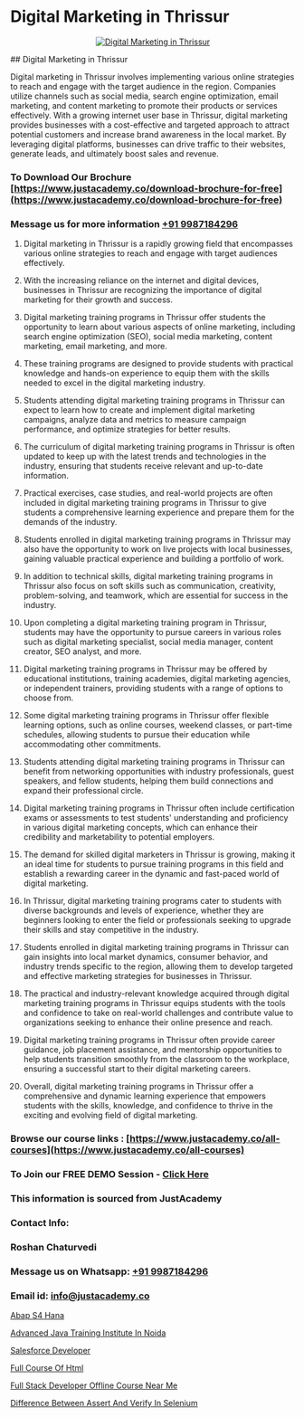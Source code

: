 # Digital Marketing in Thrissur

<p align="center">
  <a href="https://justacademy.co/course-detail/digital-marketing">
    <img src="https://justacademy.co/storage2/course_image/1676636720_course_image.webp" alt="Digital Marketing in Thrissur">
  </a>
</p>
## Digital Marketing in Thrissur

Digital marketing in Thrissur involves implementing various online strategies to reach and engage with the target audience in the region. Companies utilize channels such as social media, search engine optimization, email marketing, and content marketing to promote their products or services effectively. With a growing internet user base in Thrissur, digital marketing provides businesses with a cost-effective and targeted approach to attract potential customers and increase brand awareness in the local market. By leveraging digital platforms, businesses can drive traffic to their websites, generate leads, and ultimately boost sales and revenue.
### To Download Our Brochure [https://www.justacademy.co/download-brochure-for-free](https://www.justacademy.co/download-brochure-for-free)
### Message us for more information [+91 9987184296](https://api.whatsapp.com/send?phone=919987184296)
1) Digital marketing in Thrissur is a rapidly growing field that encompasses various online strategies to reach and engage with target audiences effectively.

2) With the increasing reliance on the internet and digital devices, businesses in Thrissur are recognizing the importance of digital marketing for their growth and success.

3) Digital marketing training programs in Thrissur offer students the opportunity to learn about various aspects of online marketing, including search engine optimization (SEO), social media marketing, content marketing, email marketing, and more.

4) These training programs are designed to provide students with practical knowledge and hands-on experience to equip them with the skills needed to excel in the digital marketing industry.

5) Students attending digital marketing training programs in Thrissur can expect to learn how to create and implement digital marketing campaigns, analyze data and metrics to measure campaign performance, and optimize strategies for better results.

6) The curriculum of digital marketing training programs in Thrissur is often updated to keep up with the latest trends and technologies in the industry, ensuring that students receive relevant and up-to-date information.

7) Practical exercises, case studies, and real-world projects are often included in digital marketing training programs in Thrissur to give students a comprehensive learning experience and prepare them for the demands of the industry.

8) Students enrolled in digital marketing training programs in Thrissur may also have the opportunity to work on live projects with local businesses, gaining valuable practical experience and building a portfolio of work.

9) In addition to technical skills, digital marketing training programs in Thrissur also focus on soft skills such as communication, creativity, problem-solving, and teamwork, which are essential for success in the industry.

10) Upon completing a digital marketing training program in Thrissur, students may have the opportunity to pursue careers in various roles such as digital marketing specialist, social media manager, content creator, SEO analyst, and more.

11) Digital marketing training programs in Thrissur may be offered by educational institutions, training academies, digital marketing agencies, or independent trainers, providing students with a range of options to choose from.

12) Some digital marketing training programs in Thrissur offer flexible learning options, such as online courses, weekend classes, or part-time schedules, allowing students to pursue their education while accommodating other commitments.

13) Students attending digital marketing training programs in Thrissur can benefit from networking opportunities with industry professionals, guest speakers, and fellow students, helping them build connections and expand their professional circle.

14) Digital marketing training programs in Thrissur often include certification exams or assessments to test students' understanding and proficiency in various digital marketing concepts, which can enhance their credibility and marketability to potential employers.

15) The demand for skilled digital marketers in Thrissur is growing, making it an ideal time for students to pursue training programs in this field and establish a rewarding career in the dynamic and fast-paced world of digital marketing.

16) In Thrissur, digital marketing training programs cater to students with diverse backgrounds and levels of experience, whether they are beginners looking to enter the field or professionals seeking to upgrade their skills and stay competitive in the industry.

17) Students enrolled in digital marketing training programs in Thrissur can gain insights into local market dynamics, consumer behavior, and industry trends specific to the region, allowing them to develop targeted and effective marketing strategies for businesses in Thrissur.

18) The practical and industry-relevant knowledge acquired through digital marketing training programs in Thrissur equips students with the tools and confidence to take on real-world challenges and contribute value to organizations seeking to enhance their online presence and reach.

19) Digital marketing training programs in Thrissur often provide career guidance, job placement assistance, and mentorship opportunities to help students transition smoothly from the classroom to the workplace, ensuring a successful start to their digital marketing careers.

20) Overall, digital marketing training programs in Thrissur offer a comprehensive and dynamic learning experience that empowers students with the skills, knowledge, and confidence to thrive in the exciting and evolving field of digital marketing.

### Browse our course links : [https://www.justacademy.co/all-courses](https://www.justacademy.co/all-courses) 
### To Join our FREE DEMO Session - [Click Here](https://www.justacademy.co/register-for-course-demo)


### This information is sourced from JustAcademy
### Contact Info:
### Roshan Chaturvedi
### Message us on Whatsapp: [+91 9987184296](https://api.whatsapp.com/send?phone=919987184296)
### Email id: [info@justacademy.co](mailto:info@justacademy.co)
                
[Abap S4 Hana](https://www.linkedin.com/pulse/abap-s4-hana-software-training-sunnyvale-4obmc/)

[Advanced Java Training Institute In Noida](https://www.linkedin.com/pulse/advanced-java-training-institute-noida-justacademy-boston-poeme?trackingId=pSAjvW0SlT22BE4H0mj0pg%3D%3D&lipi=urn%3Ali%3Apage%3Ad_flagship3_company_admin%3BC7wHxoojR%2FG%2BgYiTIGaekw%3D%3D)

[Salesforce Developer](https://medium.com/@shivamja27/salesforce-developer-d496714e310d)

[Full Course Of Html](https://medium.com/@kamblerajas684/full-course-of-html-634aed7e926c)

[Full Stack Developer Offline Course Near Me](https://justacademyin.github.io/justacademy/full-stack-developer-offline-course-near-me)

[Difference Between Assert And Verify In Selenium](https://justacademyin.github.io/justacademy/difference-between-assert-and-verify-in-selenium)

